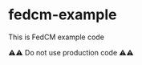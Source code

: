 # fedcm-example

This is FedCM example code

:warning::warning: Do not use production code :warning::warning:
